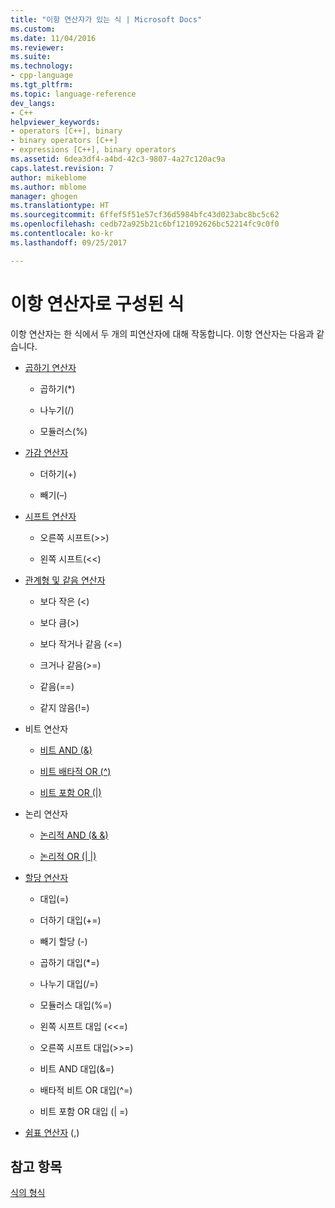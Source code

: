 ```yaml
---
title: "이항 연산자가 있는 식 | Microsoft Docs"
ms.custom: 
ms.date: 11/04/2016
ms.reviewer: 
ms.suite: 
ms.technology:
- cpp-language
ms.tgt_pltfrm: 
ms.topic: language-reference
dev_langs:
- C++
helpviewer_keywords:
- operators [C++], binary
- binary operators [C++]
- expressions [C++], binary operators
ms.assetid: 6dea3df4-a4bd-42c3-9807-4a27c120ac9a
caps.latest.revision: 7
author: mikeblome
ms.author: mblome
manager: ghogen
ms.translationtype: HT
ms.sourcegitcommit: 6ffef5f51e57cf36d5984bfc43d023abc8bc5c62
ms.openlocfilehash: cedb72a925b21c6bf121092626bc52214fc9c0f0
ms.contentlocale: ko-kr
ms.lasthandoff: 09/25/2017

---
```

# <a name="expressions-with-binary-operators"></a>이항 연산자로 구성된 식
이항 연산자는 한 식에서 두 개의 피연산자에 대해 작동합니다. 이항 연산자는 다음과 같습니다.  
  
-   [곱하기 연산자](../cpp/multiplicative-operators-and-the-modulus-operator.md)  
  
    -   곱하기(*)  
  
    -   나누기(/)  
  
    -   모듈러스(%)  
  
-   [가감 연산자](../cpp/additive-operators-plus-and.md)  
  
    -   더하기(+)  
  
    -   빼기(–)  
  
-   [시프트 연산자](../cpp/left-shift-and-right-shift-operators-input-and-output.md)  
  
    -   오른쪽 시프트(>>)  
  
    -   왼쪽 시프트(<<)  
  
-   [관계형 및 같음 연산자](../cpp/relational-operators-equal-and-equal.md)  
  
    -   보다 작은 (\<)  
  
    -   보다 큼(>)  
  
    -   보다 작거나 같음 (\<=)  
  
    -   크거나 같음(>=)  
  
    -   같음(==)  
  
    -   같지 않음(!=)  
  
-   비트 연산자  
  
    -   [비트 AND (&)](../cpp/bitwise-and-operator-amp.md)  
  
    -   [비트 배타적 OR (^)](../cpp/bitwise-exclusive-or-operator-hat.md)  
  
    -   [비트 포함 OR (&#124;)](../cpp/bitwise-inclusive-or-operator-pipe.md)  
  
-   논리 연산자  
  
    -   [논리적 AND (& &)](../cpp/logical-and-operator-amp-amp.md)  
  
    -   [논리적 OR (&#124; &#124;)](../cpp/logical-or-operator-pipe-pipe.md)  
  
-   [할당 연산자](../cpp/assignment-operators.md)  
  
    -   대입(=)  
  
    -   더하기 대입(+=)  
  
    -   빼기 할당 (-)  
  
    -   곱하기 대입(*=)  
  
    -   나누기 대입(/=)  
  
    -   모듈러스 대입(%=)  
  
    -   왼쪽 시프트 대입 (<\<=)  
  
    -   오른쪽 시프트 대입(>>=)  
  
    -   비트 AND 대입(&=)  
  
    -   배타적 비트 OR 대입(^=)  
  
    -   비트 포함 OR 대입 (&#124; =)  
  
-   [쉼표 연산자](../cpp/comma-operator.md) (,)  
  
## <a name="see-also"></a>참고 항목  
 [식의 형식](../cpp/types-of-expressions.md)
